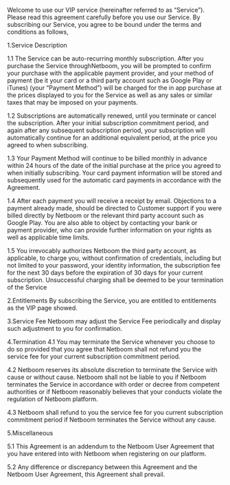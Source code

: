 ﻿Welcome to use our VIP service (hereinafter referred to as “Service”). Please read this agreement carefully before you use our Service. By subscribing our Service, you agree to be bound under the terms and conditions as follows,

1.Service Description

1.1 The Service can be auto-recurring monthly subscription. After you purchase the Service throughNetboom, you will be prompted to confirm your purchase with the applicable payment provider, and your method of payment (be it your card or a third party account such as Google Play or iTunes) (your “Payment Method”) will be charged for the in app purchase at the prices displayed to you for the Service as well as any sales or similar taxes that may be imposed on your payments.

1.2 Subscriptions are automatically renewed, until you terminate or cancel the subscription. After your initial subscription commitment period, and again after any subsequent subscription period, your subscription will automatically continue for an additional equivalent period, at the price you agreed to when subscribing.

1.3 Your Payment Method will continue to be billed monthly in advance within 24 hours of the date of the initial purchase at the price you agreed to when initially subscribing. Your card payment information will be stored and subsequently used for the automatic card payments in accordance with the Agreement.

1.4 After each payment you will receive a receipt by email. Objections to a payment already made, should be directed to Customer support if you were billed directly by Netboom or the relevant third party account such as Google Play. You are also able to object by contacting your bank or payment provider, who can provide further information on your rights as well as applicable time limits.

1.5 You irrevocably authorizes Netboom the third party account, as applicable, to charge you, without confirmation of credentials, including but not limited to your password, your identity information, the subscription fee for the next 30 days before the expiration of 30 days for your current subscription. Unsuccessful charging shall be deemed to be your termination of the Service

2.Entitlements By subscribing the Service, you are entitled to entitlements as the VIP page showed.

3.Service Fee Netboom may adjust the Service Fee periodically and display such adjustment to you for confirmation.

4.Termination 
4.1 You may terminate the Service whenever you choose to do so provided that you agree that Netboom shall not refund you the service fee for your current subscription commitment period.

4.2 Netboom reserves its absolute discretion to terminate the Service with cause or without cause. Netboom shall not be liable to you if Netboom terminates the Service in accordance with order or decree from competent authorities or if Netboom reasonably believes that your conducts violate the regulation of Netboom platform.

4.3 Netboom shall refund to you the service fee for you current subscription commitment period if Netboom terminates the Service without any cause.

5.Miscellaneous 

5.1 This Agreement is an addendum to the Netboom User Agreement that you have entered into with Netboom when registering on our platform.

5.2 Any difference or discrepancy between this Agreement and the Netboom User Agreement, this Agreement shall prevail.